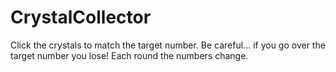 # CrystalCollector

Click the crystals to match the target number. Be careful... if you go over the target number you lose!
Each round the numbers change.
